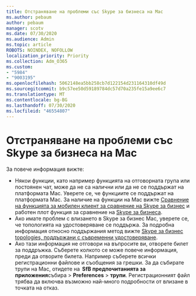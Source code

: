 ```yaml
---
title: Отстраняване на проблеми със Skype за бизнеса на Mac
ms.author: pebaum
author: pebaum
manager: scotv
ms.date: 07/30/2020
ms.audience: Admin
ms.topic: article
ROBOTS: NOINDEX, NOFOLLOW
localization_priority: Priority
ms.collection: Adm_O365
ms.custom:
- "5984"
- "9003195"
ms.openlocfilehash: 5062148ea5bb258cb7d122154d231164310df49d
ms.sourcegitcommit: b9c57ee50d59189784dc57d70a235fe15a9ee6c7
ms.translationtype: MT
ms.contentlocale: bg-BG
ms.lasthandoff: 07/30/2020
ms.locfileid: "46554807"
---
```

# <a name="troubleshoot-issues-with-skype-for-business-on-mac"></a>Отстраняване на проблеми със Skype за бизнеса на Mac

За повече информация вижте: 

- Някои функции, като например функцията на отговорната група или постоянен чат, може да не са налични или да не се поддържат на платформата Mac. Уверете се, че функциите се поддържат на платформата Mac. За наличие на функции на Mac вижте [Сравнение на функцията за мобилен клиент за сравнение на Skype за бизнес](https://technet.microsoft.com/library/Dn951412.aspx) и работен плот функция за сравнение на [Skype за бизнеса](https://docs.microsoft.com/skypeforbusiness/plan-your-deployment/clients-and-devices/desktop-feature-comparison).
- Ако имате проблем с влизането в Skype за бизнес Mac, уверете се, че топологията на удостоверяване се поддържа. За подробна информация относно поддържания метод вижте [Skype за бизнес topologies, поддържани с съвременни удостоверяване](https://docs.microsoft.com/skypeforbusiness/plan-your-deployment/modern-authentication/topologies-supported).  
- Ако тази информация не отговори на въпросите ви, отворете билет за поддръжка. Съберете колкото се може повече информация, преди да отворите билета. Например съберете всички регистрационни файлове и съобщения за грешки. За да събирате трупи на Mac, отидете на  **SfB предпочитанията за приложения**събира  >  **Preferences**  >  **трупи**.  Регистрационният файл трябва да включва възможно най-много подробности от влизане в точката на отказ.